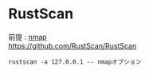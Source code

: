 # RustScan
前提 : [nmap](../nmap/README.md)  
https://github.com/RustScan/RustScan


```
rustscan -a 127.0.0.1 -- nmapオプション
```

